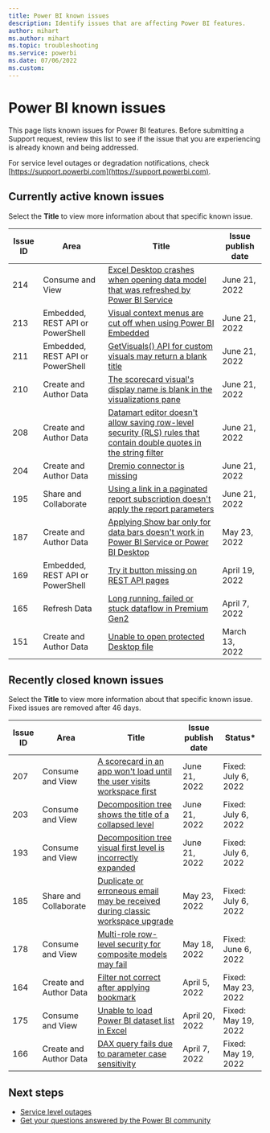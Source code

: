 ```yaml
---
title: Power BI known issues
description: Identify issues that are affecting Power BI features. 
author: mihart
ms.author: mihart
ms.topic: troubleshooting    
ms.service: powerbi
ms.date: 07/06/2022  
ms.custom:  
---
```



# Power BI known issues

This page lists known issues for Power BI features. Before submitting a Support request, review this list to see if the issue that you are experiencing is already known and being addressed.

For service level outages or degradation notifications, check [https://support.powerbi.com](https://support.powerbi.com).  

## Currently active known issues

Select the **Title** to view more information about that specific known issue.

|  Issue ID |  Area   |  Title  |  Issue publish date |  
|-----------|----------------|----|---------------------|
|  214      |  Consume and View                  |  [Excel Desktop crashes when opening data model that was refreshed by Power BI Service](known-issue-214-excel-desktop-crashes-opening-data-model.md)   |  June 21, 2022        |  
|  213      |  Embedded, REST API or PowerShell  |  [Visual context menus are cut off when using Power BI Embedded](known-issue-213-visual-context-menus-cut-off-embedded.md)   |  June 21, 2022        |  
|  211      |  Embedded, REST API or PowerShell  |  [GetVisuals() API for custom visuals may return a blank title](known-issue-211-getvisuals-api-return-blank-title.md)   |  June 21, 2022        |  
|  210      |  Create and Author Data            |  [The scorecard visual's display name is blank in the visualizations pane](known-issue-210-scorecard-visuals-display-name-blank-visualizations-pane.md)   |  June 21, 2022        |
|  208      |  Create and Author Data            |  [Datamart editor doesn't allow saving row-level security (RLS) rules that contain double quotes in the string filter](known-issue-208-datamart-editor-doesnt-allow-row-level-security-rules-with-double-quotes.md)   |  June 21, 2022        |  
|  204      |  Create and Author Data            |  [Dremio connector is missing](known-issue-204-dremio-connector-missing.md)   |  June 21, 2022        |  
|  195      |  Share and Collaborate             |  [Using a link in a paginated report subscription doesn't apply the report parameters](known-issue-195-link-in-paginated-subscription-doesnt-apply-report-parameters.md)   |  June 21, 2022        |  
|  187      |  Create and Author Data            |  [Applying Show bar only for data bars doesn't work in Power BI Service or Power BI Desktop](known-issue-187-show-bar-only-data-bars-doesnt-work.md)   |  May 23, 2022        |  
|  169      |  Embedded, REST API or PowerShell  |  [Try it button missing on REST API pages](known-issue-169-try-it-button-missing.md)   |  April 19, 2022        |  
|  165      |  Refresh Data                      |  [Long running, failed or stuck dataflow in Premium Gen2](known-issue-dataflow-on-premium-gen2.md) | April 7, 2022 |
|  151      |  Create and Author Data            |  [Unable to open protected Desktop file](known-issue-unable-open-protected-desktop-file.md)     |  March 13, 2022        |  

## Recently closed known issues

Select the **Title** to view more information about that specific known issue. Fixed issues are removed after 46 days.

|  Issue ID |  Area                              |  Title           |  Issue publish date |  Status*  |
|-----------|------------------------------------|------------------|---------------------|-----------|
|  207      |  Consume and View                  |  [A scorecard in an app won't load until the user visits workspace first](known-issue-207-scorecard-in-app-wont-load-until-user-visits-workspace-first.md)   |  June 21, 2022        |  Fixed: July 6, 2022 |
|  203      |  Consume and View                  |  [Decomposition tree shows the title of a collapsed level](known-issue-203-decomposition-tree-shows-title-collapsed-level.md)   |  June 21, 2022        |    Fixed: July 6, 2022 |
|  193      |  Consume and View                  |  [Decomposition tree visual first level is incorrectly expanded](known-issue-193-decomposition-tree-first-level-incorrectly-expanded.md)   |  June 21, 2022        |  Fixed: July 6, 2022 |
|  185      |  Share and Collaborate             |  [Duplicate or erroneous email may be received during classic workspace upgrade](known-issue-185-duplicate-erroneous-email-during-classic-workspace-upgrade.md)   |  May 23, 2022        |  Fixed: July 6, 2022 |
|  178      |  Consume and View                  |  [Multi-role row-level security for composite models may fail](known-issue-178-multi-role-rls-composite-model-fail.md)   |  May 18, 2022        |  Fixed: June 6, 2022 |
|  164      |  Create and Author Data            |  [Filter not correct after applying bookmark](known-issue-164-filter-not-correct-after-applying-bookmark.md)   |  April 5, 2022        |  Fixed: May 23, 2022 |
|  175      |  Consume and View                  |  [Unable to load Power BI dataset list in Excel](known-issue-175-unable-to-load-dataset-list-in-excel.md)   |  April 20, 2022        |  Fixed: May 19, 2022 |
|  166      |  Create and Author Data            |  [DAX query fails due to parameter case sensitivity](known-issue-166-dax-query-fails-parameter-case-sensitivity.md)   |  April 7, 2022        |  Fixed: May 19, 2022 |

## Next steps

- [Service level outages](https://support.powerbi.com)
- [Get your questions answered by the Power BI community](https://community.powerbi.com)
